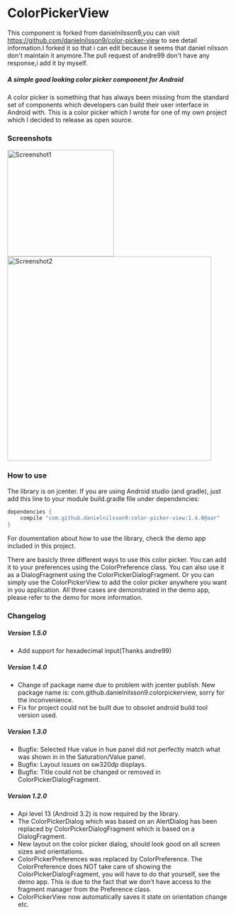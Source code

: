 # ColorPickerView
This component is forked from danielnilsson9,you can visit https://github.com/danielnilsson9/color-picker-view to see detail information.I forked it so that i can edit because it seems that daniel nilsson don't maintain it anymore.The pull request of andre99 don't have any response,i add it by myself.
##### A simple good looking color picker component for Android

A color picker is something that has always been missing from the standard set of components which developers can build their user interface in Android with. This is a color picker which I wrote for one of my own project which I decided to release as open source.

### Screenshots
<img src="https://github.com/woniulive/color-picker-view/blob/d11cbbe9862642128aa62f303d4d8b6f22e0b611/demo/phone_screenshot.png" alt="Screenshot1" width="240">
<img src="https://github.com/woniulive/color-picker-view/blob/d11cbbe9862642128aa62f303d4d8b6f22e0b611/demo/tablet_screenshot.png" alt="Screenshot2" width="460">

### How to use
The library is on jcenter. If you are using Android studio (and gradle), just add this line to your module
build.gradle file under dependencies:

````gradle
dependencies {
    compile "com.github.danielnilsson9:color-picker-view:1.4.0@aar"
}
````

For doumentation about how to use the library, check the demo app included in this project.

There are basicly three different ways to use this color picker. You can add it to your preferences using the ColorPreference class. You can also use it as a DialogFragment using the ColorPickerDialogFragment. Or you can simply use the ColorPickerView to add the color picker anywhere you want in you application. All three cases are demonstrated in the demo app, please refer to the demo for more information.

### Changelog
##### Version 1.5.0
- Add support for hexadecimal input(Thanks andre99)

##### Version 1.4.0
- Change of package name due to problem with jcenter publish. New package name is: com.github.danielnilsson9.colorpickerview, sorry for the inconvenience.
- Fix for project could not be built due to obsolet android build tool version used.

##### Version 1.3.0
- Bugfix: Selected Hue value in hue panel did not perfectly match what was shown in in the Saturation/Value panel.
- Bugfix: Layout issues on sw320dp displays.
- Bugfix: Title could not be changed or removed in ColorPickerDialogFragment.

##### Version 1.2.0
- Api level 13 (Android 3.2) is now required by the library.
- The ColorPickerDialog which was based on an AlertDialog has been replaced by ColorPickerDialogFragment which is based on a DialogFragment.
- New layout on the color picker dialog, should look good on all screen sizes and orientations.
- ColorPickerPreferences was replaced by ColorPreference. The ColorPreference does NOT take care of showing the ColorPickerDialogFragment, you will have to do that yourself, see the demo app. This is due to the fact that we don't have access to the fragment manager from the Preference class.
- ColorPickerView now automatically saves it state on orientation change etc.
